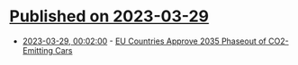 # [Published on 2023-03-29](index.md)

* [2023-03-29, 00:02:00](https://tech.slashdot.org/story/23/03/28/2146231/eu-countries-approve-2035-phaseout-of-co2-emitting-cars?utm_source=rss1.0mainlinkanon&utm_medium=feed) - [EU Countries Approve 2035 Phaseout of CO2-Emitting Cars](https://tech.slashdot.org/story/23/03/28/2146231/eu-countries-approve-2035-phaseout-of-co2-emitting-cars?utm_source=rss1.0mainlinkanon&utm_medium=feed)
